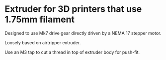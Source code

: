 # Extruder for 3D printers that use 1.75mm filament 

Designed to use Mk7 drive gear directly driven by a NEMA 17 stepper motor.

Loosely based on airtripper extruder.

Use an M3 tap to cut a thread in top of extruder body for push-fit.
